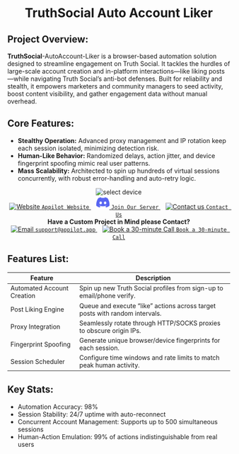<h1 align="center">TruthSocial Auto Account Liker</h1>

## Project Overview:

**TruthSocial**-AutoAccount-Liker is a browser-based automation solution designed to streamline engagement on Truth Social. It tackles the hurdles of large-scale account creation and in-platform interactions—like liking posts—while navigating Truth Social’s anti-bot defenses. Built for reliability and stealth, it empowers marketers and community managers to seed activity, boost content visibility, and gather engagement data without manual overhead.

## Core Features:
- **Stealthy Operation:** Advanced proxy management and IP rotation keep each session isolated, minimizing detection risk.
- **Human-Like Behavior:** Randomized delays, action jitter, and device fingerprint spoofing mimic real user patterns.
- **Mass Scalability:** Architected to spin up hundreds of virtual sessions concurrently, with robust error-handling and auto-retry logic.


<div align="center">
  <img
    src="https://github.com/user-attachments/assets/d200549d-7613-446f-a43b-19a4117ca360"
    alt="select device"
    width="600px"
  />
</div>


<div align="center">
  <a href="https://appilot.app/">
    <img
      alt="Website"
      width="25px"
      src="https://github.com/user-attachments/assets/8e5f3af3-b098-4c1d-980d-df9aebc680d0"
    />
    <code>Appilot Website</code>
  </a>
  &nbsp;&nbsp;
  <a href="https://discord.gg/3CZ5muJdF2">
    <img
      alt="Join Our Server"
      width="30px"
      src="https://github.com/Zeeshanahmad4/RealEstateMate-WhatsApp-Group-Management-Bot/blob/main/discord-icon-svgrepo-com.svg"
    />
    <code>Join Our Server</code>
  </a>
  &nbsp;&nbsp;
  <a href="https://t.me/devpilot1">
    <img
      alt="Contact us"
      width="30px"
      src="https://edent.github.io/SuperTinyIcons/images/svg/telegram.svg"
    />
    <code>Contact Us</code>
  </a>
</div>

<div align="center">
<strong> Have a Custom Project in Mind please Contact?</strong>

<div align="center">
  <a href="mailto:support@appilot.app">
  <img
    alt="Email"
    width="30px"
    src="https://github.com/user-attachments/assets/91c8d428-32b7-4be0-91fa-2e42c902b5b8"
  />
  <code>support@appilot.app</code>
</a>
  &nbsp;&nbsp;
  <a href="https://cal.com/app-pilot-m8i8oo/30min">
  <img
    alt="Book a 30-minute Call"
    width="30px"
    src="https://github.com/user-attachments/assets/cd3e5c7b-3e4e-4bb3-b242-bcc20ee78f13"
  />
  <code>Book a 30-minute Call</code>
</a>
<span>

<div align="left">

## Features List:
| Feature                    | Description                                                                 |
| -------------------------- | --------------------------------------------------------------------------- |
| Automated Account Creation | Spin up new Truth Social profiles from sign-up to email/phone verify.       |
| Post Liking Engine         | Queue and execute “like” actions across target posts with random intervals. |
| Proxy Integration          | Seamlessly rotate through HTTP/SOCKS proxies to obscure origin IPs.         |
| Fingerprint Spoofing       | Generate unique browser/device fingerprints for each session.               |
| Session Scheduler          | Configure time windows and rate limits to match peak human activity.        |

## Key Stats: 
- Automation Accuracy: 98%
- Session Stability: 24/7 uptime with auto-reconnect
- Concurrent Account Management: Supports up to 500 simultaneous sessions
- Human-Action Emulation: 99% of actions indistinguishable from real users


